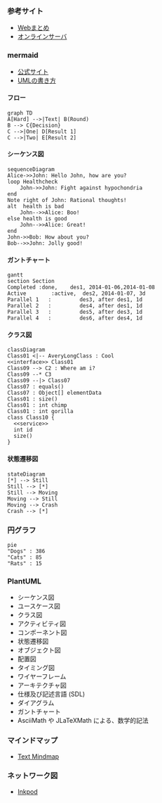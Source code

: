 ### 参考サイト
  * [Webまとめ](https://dev.classmethod.jp/etc/drawing_tools/)
  * [オンラインサーバ](http://www.plantuml.com/plantuml/uml/)
### mermaid
  * [公式サイト](https://github.com/mermaid-js/mermaid)
  * [UMLの書き方](http://www.itsenka.com/contents/development/uml/sequence.html)

#### フロー
``` mermaid
graph TD
A[Hard] -->|Text| B(Round)
B --> C{Decision}
C -->|One| D[Result 1]
C -->|Two| E[Result 2]
```

#### シーケンス図
``` mermaid
sequenceDiagram
Alice->>John: Hello John, how are you?
loop Healthcheck
    John->>John: Fight against hypochondria
end
Note right of John: Rational thoughts!
alt  health is bad
    John-->>Alice: Boo!
else health is good
    John-->>Alice: Great!
end
John->>Bob: How about you?
Bob-->>John: Jolly good!
```

#### ガントチャート
``` mermaid
gantt
section Section
Completed :done,    des1, 2014-01-06,2014-01-08
Active        :active,  des2, 2014-01-07, 3d
Parallel 1   :         des3, after des1, 1d
Parallel 2   :         des4, after des1, 1d
Parallel 3   :         des5, after des3, 1d
Parallel 4   :         des6, after des4, 1d
```

#### クラス図
``` mermaid
classDiagram
Class01 <|-- AveryLongClass : Cool
<<interface>> Class01
Class09 --> C2 : Where am i?
Class09 --* C3
Class09 --|> Class07
Class07 : equals()
Class07 : Object[] elementData
Class01 : size()
Class01 : int chimp
Class01 : int gorilla
class Class10 {
  <<service>>
  int id
  size()
}
```

#### 状態遷移図
``` mermaid
stateDiagram
[*] --> Still
Still --> [*]
Still --> Moving
Moving --> Still
Moving --> Crash
Crash --> [*]
```

### 円グラフ
``` mermaid
pie
"Dogs" : 386
"Cats" : 85
"Rats" : 15 
```

### PlantUML
  * シーケンス図
  * ユースケース図
  * クラス図
  * アクティビティ図
  * コンポーネント図
  * 状態遷移図
  * オブジェクト図
  * 配置図
  * タイミング図
  * ワイヤーフレーム
  * アーキテクチャ図
  * 仕様及び記述言語 (SDL)
  * ダイアグラム
  * ガントチャート
  * AsciiMath や JLaTeXMath による、数学的記法
### マインドマップ
  * [Text Mindmap](https://www.text2mindmap.com)
### ネットワーク図
  * [Inkpod](http://inkpod.carabiner.jp)
